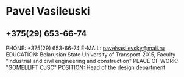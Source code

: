 # Pavel Vasileuski
## +375(29) 653-66-74
PHONE: +375(29) 653-66-74
E-MAIL: pavelvasilevsky@mail.ru
EDUCATION: Belarusian State University of Transport-2015, Faculty “Industrial and civil engineering and construction"
PLACE OF WORK: "GOMELLIFT CJSC"
POSITION: Head of the design department